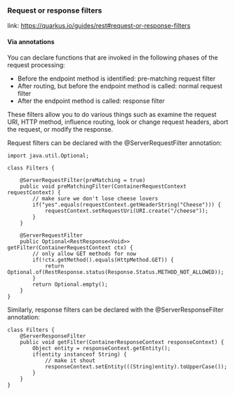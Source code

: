 ### Request or response filters


link: https://quarkus.io/guides/rest#request-or-response-filters

#### Via annotations

You can declare functions that are invoked in the following phases of the request processing:

* Before the endpoint method is identified: pre-matching request filter
* After routing, but before the endpoint method is called: normal request filter
* After the endpoint method is called: response filter

These filters allow you to do various things such as examine the request URI, HTTP method, influence routing, 
look or change request headers, abort the request, or modify the response.

Request filters can be declared with the @ServerRequestFilter annotation:

```
import java.util.Optional;

class Filters {

    @ServerRequestFilter(preMatching = true)
    public void preMatchingFilter(ContainerRequestContext requestContext) {
        // make sure we don't lose cheese lovers
        if("yes".equals(requestContext.getHeaderString("Cheese"))) {
            requestContext.setRequestUri(URI.create("/cheese"));
        }
    }

    @ServerRequestFilter
    public Optional<RestResponse<Void>> getFilter(ContainerRequestContext ctx) {
        // only allow GET methods for now
        if(!ctx.getMethod().equals(HttpMethod.GET)) {
            return Optional.of(RestResponse.status(Response.Status.METHOD_NOT_ALLOWED));
        }
        return Optional.empty();
    }
}
```

Similarly, response filters can be declared with the @ServerResponseFilter annotation:

```
class Filters {
    @ServerResponseFilter
    public void getFilter(ContainerResponseContext responseContext) {
        Object entity = responseContext.getEntity();
        if(entity instanceof String) {
            // make it shout
            responseContext.setEntity(((String)entity).toUpperCase());
        }
    }
}
```